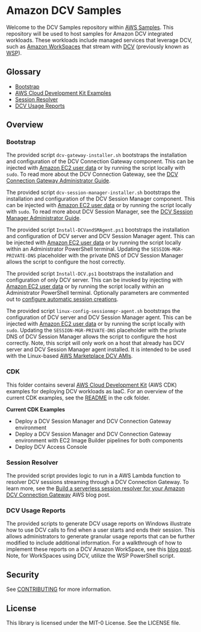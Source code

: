 # Amazon DCV Samples

Welcome to the DCV Samples repository within [AWS Samples](https://github.com/aws-samples). This repository will be used to host samples for Amazon DCV integrated workloads. These workloads include managed services that leverage DCV, such as [Amazon WorkSpaces](https://aws.amazon.com/workspaces/all-inclusive/) that stream with [DCV](https://docs.aws.amazon.com/workspaces/latest/adminguide/amazon-workspaces-protocols.html) (previously known as [WSP](https://aws.amazon.com/about-aws/whats-new/2024/10/nice-dcv-amazon-dcv-20240-ubuntu-2404/)). 

## Glossary 
- [Bootstrap](./bootstrap/)
- [AWS Cloud Development Kit Examples](./cdk/)
- [Session Resolver](./session-resolver/)
- [DCV Usage Reports](./usage-reporting/)

## Overview

### Bootstrap 
The provided script `dcv-gateway-installer.sh` bootstraps the installation and configuration of the DCV Connection Gateway component. This can be injected with [Amazon EC2 user data](https://docs.aws.amazon.com/AWSEC2/latest/UserGuide/user-data.html) or by running the script locally with `sudo`. To read more about the DCV Connection Gateway, see the [DCV Connection Gateway Administrator Guide](https://docs.aws.amazon.com/dcv/latest/gw-admin/what-is-gw.html).

The provided script `dcv-session-manager-installer.sh` bootstraps the installation and configuration of the DCV Session Manager component. This can be injected with [Amazon EC2 user data](https://docs.aws.amazon.com/AWSEC2/latest/UserGuide/user-data.html) or by running the script locally with `sudo`. To read more about DCV Session Manager, see the [DCV Session Manager Administrator Guide](https://docs.aws.amazon.com/dcv/latest/sm-admin/what-is-sm.html).

The provided script `Install-DCVandSMAgent.ps1` bootstraps the installation and configuration of DCV server and DCV Session Manager agent. This can be injected with [Amazon EC2 user data](https://docs.aws.amazon.com/AWSEC2/latest/UserGuide/user-data.html) or by running the script locally within an Administrator PowerShell terminal. Updating the `SESSION-MGR-PRIVATE-DNS` placeholder with the private DNS of DCV Session Manager allows the script to configure the host correctly. 

The provided script `Install-DCV.ps1` bootstraps the installation and configuration of only DCV server. This can be invoked by injecting with [Amazon EC2 user data](https://docs.aws.amazon.com/AWSEC2/latest/UserGuide/user-data.html) or by running the script locally within an Administrator PowerShell terminal. Optionally parameters are commented out to [configure automatic session creations](https://docs.aws.amazon.com/dcv/latest/adminguide/managing-sessions-start.html#managing-sessions-start-auto).

The provided script `linux-config-sessionmgr-agent.sh` bootstraps the configuration of DCV server and DCV Session Manager agent. This can be injected with [Amazon EC2 user data](https://docs.aws.amazon.com/AWSEC2/latest/UserGuide/user-data.html) or by running the script locally with `sudo`. Updating the `SESSION-MGR-PRIVATE-DNS` placeholder with the private DNS of DCV Session Manager allows the script to configure the host correctly. Note, this script will only work on a host that already has DCV server and DCV Session Manager agent installed. It is intended to be used with the Linux-based [AWS Marketplace DCV AMIs](https://aws.amazon.com/marketplace/seller-profile?id=74eff437-1315-4130-8b04-27da3fa01de1).


### CDK
This folder contains several [AWS Cloud Development Kit](https://aws.amazon.com/cdk/) (AWS CDK) examples for deploying DCV workloads as IaaC. For an overview of the current CDK examples, see the [README](/cdk/README.md) in the cdk folder.

**Current CDK Examples**
- Deploy a DCV Session Manager and DCV Connection Gateway environment
- Deploy a DCV Session Manager and DCV Connection Gateway environment with EC2 Image Builder pipelines for both components
- Deploy DCV Access Console

### Session Resolver
The provided script provides logic to run in a AWS Lambda function to resolver DCV sessions streaming through a DCV Connection Gateway.  To learn more, see the [Build a serverless session resolver for your Amazon DCV Connection Gateway](https://aws.amazon.com/blogs/desktop-and-application-streaming/build-a-serverless-session-resolver-for-your-nice-dcv-connection-gateway/) AWS blog post.

### DCV Usage Reports 
The provided scripts to generate DCV usage reports on Windows illustrate how to use DCV calls to find when a user starts and ends their session. This allows administrators to generate granular usage reports that can be further modified to include additional information. For a walkthrough of how to implement these reports on a DCV Amazon WorkSpace, see this [blog post](https://aws.amazon.com/blogs/desktop-and-application-streaming/generate-custom-usage-reports-for-amazon-workspaces/). Note, for WorkSpaces using DCV, utilize the WSP PowerShell script.

## Security

See [CONTRIBUTING](CONTRIBUTING.md#security-issue-notifications) for more information.

## License

This library is licensed under the MIT-0 License. See the LICENSE file.
